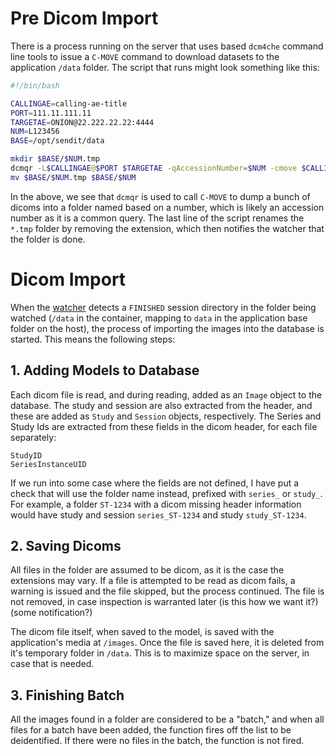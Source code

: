 # Pre Dicom Import
There is a process running on the server that uses based `dcm4che` command line tools to issue a `C-MOVE` command to download datasets to the application `/data` folder. The script that runs might look something like this:

```bash
#!/bin/bash

CALLINGAE=calling-ae-title
PORT=111.11.111.11
TARGETAE=ONION@22.222.22.22:4444
NUM=L123456
BASE=/opt/sendit/data

mkdir $BASE/$NUM.tmp
dcmqr -L$CALLINGAE@$PORT $TARGETAE -qAccessionNumber=$NUM -cmove $CALLINGAE -cstoredest=$BASE/$NUM.tmp
mv $BASE/$NUM.tmp $BASE/$NUM
```

In the above, we see that `dcmqr` is used to call `C-MOVE` to dump a bunch of dicoms into a folder named based on a number, which is likely an accession number as it is a common query. The last line of the script renames the `*.tmp` folder by removing the extension, which then notifies the watcher that the folder is done.

# Dicom Import
When the [watcher](watcher.md) detects a `FINISHED` session directory in the folder being watched (`/data` in the container, mapping to `data` in the application base folder on the host), the process of importing the images into the database is started. This means the following steps:

## 1. Adding Models to Database
Each dicom file is read, and during reading, added as an `Image` object to the database. The study and session are also extracted from the header, and these are added as `Study` and `Session` objects, respectively. The Series and Study Ids are extracted from these fields in the dicom header, for each file separately:

```
StudyID
SeriesInstanceUID
```

If we run into some case where the fields are not defined, I have put a check that will use the folder name instead, prefixed with `series_` or `study_`. For example, a folder `ST-1234` with a dicom missing header information would have study and session `series_ST-1234` and study `study_ST-1234`. 


## 2. Saving Dicoms
All files in the folder are assumed to be dicom, as it is the case the extensions may vary. If a file is attempted to be read as dicom fails, a warning is issued and the file skipped, but the process continued. The file is not removed, in case inspection is warranted later (is this how we want it?) (some notification?)

The dicom file itself, when saved to the model, is saved with the application's media at `/images`. Once the file is saved here, it is deleted from it's temporary folder in `/data`. This is to maximize space on the server, in case that is needed.

## 3. Finishing Batch
All the images found in a folder are considered to be a "batch," and when all files for a batch have been added, the function fires off the list to be deidentified. If there were no files in the batch, the function is not fired.
